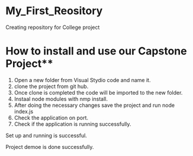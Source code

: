 # My_First_Reository
Creating repository for College project

# How to install and use our Capstone Project**

1. Open a new folder from Visual Stydio code and name it.
2. clone the project from git hub.
3. Once clone is completed the code will be imported to the new folder.
4. Instaal node modules with nmp install.
5. After doing the necessary changes save the project and run node index.js
6. Check the application on port.
7. Check if the application is running successfully.

Set up and running is successful.

Project demoe is done successfully.
 

